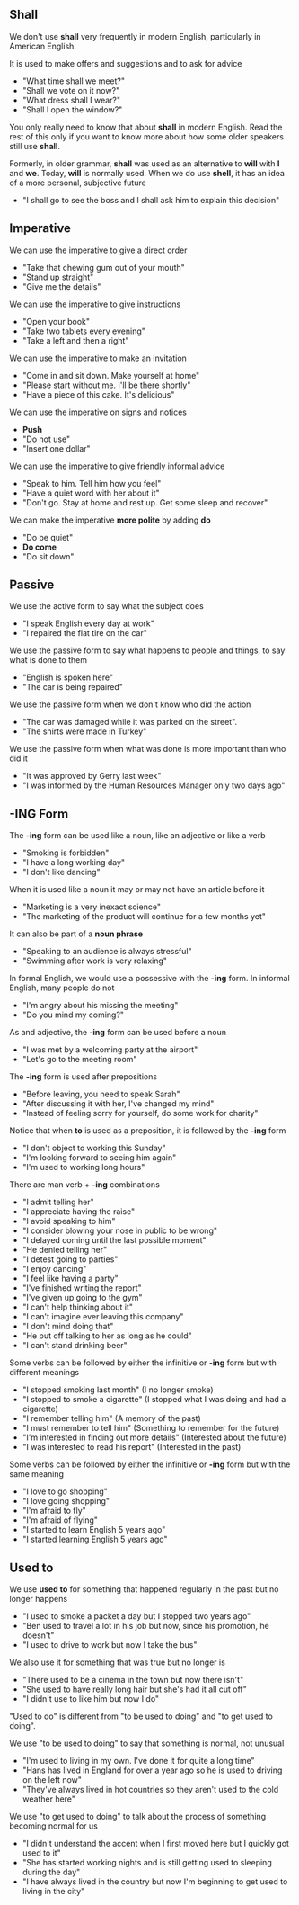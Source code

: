 ## Shall

We don't use **shall** very frequently in modern English, particularly in American English.

It is used to make offers and suggestions and to ask for advice
- "What time shall we meet?"
- "Shall we vote on it now?"
- "What dress shall I wear?"
- "Shall I open the window?"

You only really need to know that about **shall** in modern English. Read the rest of this only if you want to know more about how some older speakers still use **shall**.

Formerly, in older grammar, **shall** was used as an alternative to **will** with **I** and **we**. Today, **will** is normally used. When we do use **shell**, it has an idea of a more personal, subjective future
- "I shall go to see the boss and I shall ask him to explain this decision"

## Imperative

We can use the imperative to give a direct order
- "Take that chewing gum out of your mouth"
- "Stand up straight"
- "Give me the details"

We can use the imperative to give instructions
- "Open your book"
- "Take two tablets every evening"
- "Take a left and then a right"

We can use the imperative to make an invitation
- "Come in and sit down. Make yourself at home"
- "Please start without me. I'll be there shortly"
- "Have a piece of this cake. It's delicious"

We can use the imperative on signs and notices
- **Push**
- "Do not use"
- "Insert one dollar"

We can use the imperative to give friendly informal advice
- "Speak to him. Tell him how you feel"
- "Have a quiet word with her about it"
- "Don't go. Stay at home and rest up. Get some sleep and recover"

We can make the imperative **more polite** by adding **do**
- "Do be quiet"
- **Do come**
- "Do sit down"

## Passive

We use the active form to say what the subject does
- "I speak English every day at work"
- "I repaired the flat tire on the car"

We use the passive form to say what happens to people and things, to say what is done to them
- "English is spoken here"
- "The car is being repaired"

We use the passive form when we don't know who did the action
- "The car was damaged while it was parked on the street".
- "The shirts were made in Turkey"

We use the passive form when what was done is more important than who did it
- "It was approved by Gerry last week"
- "I was informed by the Human Resources Manager only two days ago"

## -ING Form

The **-ing** form can be used like a noun, like an adjective or like a verb
- "Smoking is forbidden"
- "I have a long working day"
- "I don't like dancing"

When it is used like a noun it may or may not have an article before it
- "Marketing is a very inexact science"
- "The marketing of the product will continue for a few months yet"

It can also be part of a **noun phrase**
- "Speaking to an audience is always stressful"
- "Swimming after work is very relaxing"

In formal English, we would use a possessive with the **-ing** form. In informal English, many people do not
- "I'm angry about his missing the meeting"
- "Do you mind my coming?"

As and adjective, the **-ing** form can be used before a noun
- "I was met by a welcoming party at the airport"
- "Let's go to the meeting room"

The **-ing** form is used after prepositions
- "Before leaving, you need to speak Sarah"
- "After discussing it with her, I've changed my mind"
- "Instead of feeling sorry for yourself, do some work for charity"

Notice that when **to** is used as a preposition, it is followed by the **-ing** form
- "I don't object to working this Sunday"
- "I'm looking forward to seeing him again"
- "I'm used to working long hours"

There are man verb + **-ing** combinations
- "I admit telling her"
- "I appreciate having the raise"
- "I avoid speaking to him"
- "I consider blowing your nose in public to be wrong"
- "I delayed coming until the last possible moment"
- "He denied telling her"
- "I detest going to parties"
- "I enjoy dancing"
- "I feel like having a party"
- "I've finished writing the report"
- "I've given up going to the gym"
- "I can't help thinking about it"
- "I can't imagine ever leaving this company"
- "I don't mind doing that"
- "He put off talking to her as long as he could"
- "I can't stand drinking beer"

Some verbs can be followed by either the infinitive or **-ing** form but with different meanings
- "I stopped smoking last month" (I no longer smoke)
- "I stopped to smoke a cigarette" (I stopped what I was doing and had a cigarette)
- "I remember telling him" (A memory of the past)
- "I must remember to tell him" (Something to remember for the future)
- "I'm interested in finding out more details" (Interested about the future)
- "I was interested to read his report" (Interested in the past)

Some verbs can be followed by either the infinitive or **-ing** form but with the same meaning
- "I love to go shopping"
- "I love going shopping"
- "I'm afraid to fly"
- "I'm afraid of flying"
- "I started to learn English 5 years ago"
- "I started learning English 5 years ago"

## Used to

We use **used to** for something that happened regularly in the past but no longer happens
- "I used to smoke a packet a day but I stopped two years ago"
- "Ben used to travel a lot in his job but now, since his promotion, he doesn't"
- "I used to drive to work but now I take the bus"

We also use it for something that was true but no longer is
- "There used to be a cinema in the town but now there isn't"
- "She used to have really long hair but she's had it all cut off"
- "I didn't use to like him but now I do"

"Used to do" is different from "to be used to doing" and "to get used to doing".

We use "to be used to doing" to say that something is normal, not unusual
- "I'm used to living in my own. I've done it for quite a long time"
- "Hans has lived in England for over a year ago so he is used to driving on the left now"
- "They've always lived in hot countries so they aren't used to the cold weather here"

We use "to get used to doing" to talk about the process of something becoming normal for us
- "I didn't understand the accent when I first moved here but I quickly got used to it"
- "She has started working nights and is still getting used to sleeping during the day"
- "I have always lived in the country but now I'm beginning to get used to living in the city"
